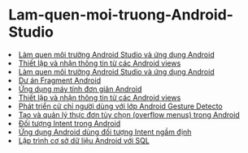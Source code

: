 <h1> Lam-quen-moi-truong-Android-Studio</h1>
<li><a href="https://github.com/buihongphu/HelloWord">Làm quen môi trường Android Studio và ứng dụng Android</a></li>
<li><a href="https://github.com/buihongphu/BasicViewsActivity">Thiết lập và nhận thông tin từ các Android views</a></li>
<li><a href="https://github.com/buihongphu/MotionEventActvity">Làm quen môi trường Android Studio và ứng dụng Android</a></li>
<li><a href="https://github.com/buihongphu/FragmentExampleActivtiy">Dư án Fragment Android</a></li>
<li><a href="https://github.com/buihongphu/Calculator">Ứng dụng máy tính đơn giản Android</a></li>
<li><a href="https://github.com/buihongphu/findViewById1">Thiết lập và nhận thông tin từ các Android views</a></li>
<li><a href="https://github.com/buihongphu/CommonGesturesActivity">Phát triển cử chỉ người dùng với lớp Android Gesture Detecto</a></li>
<li><a href="https://github.com/buihongphu/MenuExampleActivity">Tạo và quản lý thực đơn tùy chọn (overflow menus) trong Android</a></li>
<li><a href="https://github.com/buihongphu/ExplicitIntent1">Đối tượng Intent trong Android</a></li>
<li><a href="https://github.com/buihongphu/ImplicitIntent1">Ứng dụng Android dùng đối tượng Intent ngầm định </a></li>
<li><a href="https://github.com/buihongphu/SQLiteDemoApplicationActivity">Lập trình cơ sở dữ liệu Android với SQL</a></li>

